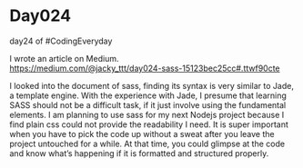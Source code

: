 # Day024
day24 of #CodingEveryday

I wrote an article on Medium.  
https://medium.com/@jacky_ttt/day024-sass-15123bec25cc#.ttwf90cte  

I looked into the document of sass, finding its syntax is very similar to Jade, a template engine. With the experience with Jade, I presume that learning SASS should not be a difficult task, if it just involve using the fundamental elements. I am planning to use sass for my next Nodejs project because I find plain css could not provide the readability I need. It is super important when you have to pick the code up without a sweat after you leave the project untouched for a while. At that time, you could glimpse at the code and know what’s happening if it is formatted and structured properly.  
